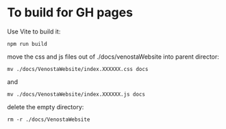 
# To build for GH pages

Use Vite to build it:

`npm run build`

move the css and js files out of ./docs/venostaWebsite into parent director:

`mv ./docs/VenostaWebsite/index.XXXXXX.css docs`

and

`mv ./docs/VenostaWebsite/index.XXXXXX.js docs`

delete the empty directory:

`rm -r ./docs/VenostaWebsite`

